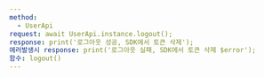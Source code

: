 ```yaml
---
method:
  - UserApi
request: await UserApi.instance.logout();
response: print('로그아웃 성공, SDK에서 토큰 삭제');
에러발생시 response: print('로그아웃 실패, SDK에서 토큰 삭제 $error');
함수: logout()
---
```

